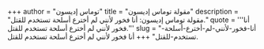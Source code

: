 +++
author = "توماس إديسون"
title = "مقولة توماس إديسون"
description = "مقولة توماس إديسون: أنا فخور لأنني لم أخترع أسلحة تستخدم للقتل."
quote = '''أنا فخور لأنني لم أخترع أسلحة تستخدم للقتل.''' 
slug = "أنا-فخور-لأنني-لم-أخترع-أسلحة-تستخدم-للقتل"
+++
أنا فخور لأنني لم أخترع أسلحة تستخدم للقتل.
